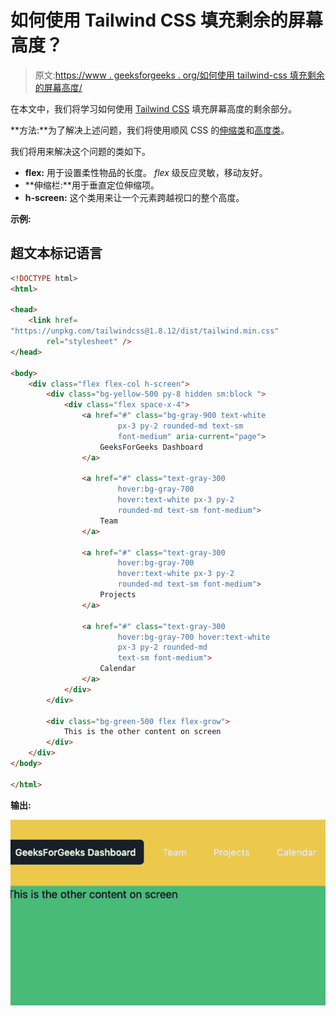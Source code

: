# 如何使用 Tailwind CSS 填充剩余的屏幕高度？

> 原文:[https://www . geeksforgeeks . org/如何使用 tailwind-css 填充剩余的屏幕高度/](https://www.geeksforgeeks.org/how-to-fill-up-the-rest-of-screen-height-using-tailwind-css/)

在本文中，我们将学习如何使用 [Tailwind CSS](https://www.geeksforgeeks.org/css-tailwind-introduction/) 填充屏幕高度的剩余部分。

**方法:**为了解决上述问题，我们将使用顺风 CSS 的[伸缩类](https://www.geeksforgeeks.org/tailwind-css-flex/)和[高度类](https://www.geeksforgeeks.org/tailwind-css-height/)。

我们将用来解决这个问题的类如下。

*   **flex:** 用于设置柔性物品的长度。 *flex* 级反应灵敏，移动友好。
*   **伸缩栏:**用于垂直定位伸缩项。
*   **h-screen:** 这个类用来让一个元素跨越视口的整个高度。

**示例:**

## 超文本标记语言

```html
<!DOCTYPE html>
<html>

<head>
    <link href=
"https://unpkg.com/tailwindcss@1.8.12/dist/tailwind.min.css"
        rel="stylesheet" />
</head>

<body>
    <div class="flex flex-col h-screen">
        <div class="bg-yellow-500 py-8 hidden sm:block ">
            <div class="flex space-x-4">
                <a href="#" class="bg-gray-900 text-white 
                        px-3 py-2 rounded-md text-sm 
                        font-medium" aria-current="page">
                    GeeksForGeeks Dashboard
                </a>

                <a href="#" class="text-gray-300 
                        hover:bg-gray-700 
                        hover:text-white px-3 py-2 
                        rounded-md text-sm font-medium">
                    Team
                </a>

                <a href="#" class="text-gray-300 
                        hover:bg-gray-700
                        hover:text-white px-3 py-2 
                        rounded-md text-sm font-medium">
                    Projects
                </a>

                <a href="#" class="text-gray-300 
                        hover:bg-gray-700 hover:text-white 
                        px-3 py-2 rounded-md 
                        text-sm font-medium">
                    Calendar
                </a>
            </div>
        </div>

        <div class="bg-green-500 flex flex-grow">
            This is the other content on screen
        </div>
    </div>
</body>

</html>
```

**输出:**

![](img/60e9782d84ed6c8c2e000eafa6d47e9c.png)
